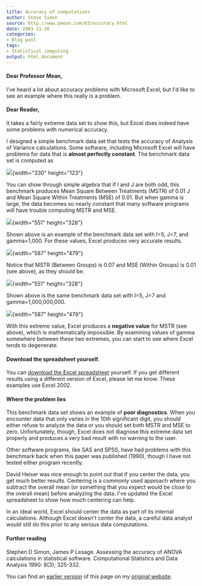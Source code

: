 ```yaml
---
title: Accuracy of computations
author: Steve Simon
source: http://www.pmean.com/03/accuracy.html
date: 2003-11-26
categories:
- Blog post
tags:
- Statistical computing
output: html_document
---
```


#### Dear Professor Mean,

I've heard a lot about accuracy problems with Microsoft Excel, but I'd like to see an example where this really is a problem.

#### Dear Reader,

It takes a fairly extreme data set to show this, but Excel does indeed have some problems with numerical accuracy.

I designed a simple benchmark data set that tests the accuracy of Analysis of Variance calculations. Some software, including Microsoft Excel will have problems for data that is **almost perfectly constant**. The benchmark data set is computed as

![](http://www.pmean.com/new-images/03/accuracy1.gif){width="330" height="123"}

You can show through simple algebra that if I and J are both odd, this benchmark produces Mean Square Between Treatments (MSTR) of 0.01 J and Mean Square Within Treatments (MSE) of 0.01. But when gamma is large, the data becomes so nearly constant that many software programs will have trouble computing MSTR and MSE.

![](http://www.pmean.com/new-images/03/accuracy2.gif){width="551" height="328"}

Shown above is an example of the benchmark data set with I=5, J=7, and gamma=1,000. For these values, Excel produces very accurate results.

![](http://www.pmean.com/new-images/03/accuracy4.gif){width="587" height="479"}

Notice that MSTR (Between Groups) is 0.07 and MSE (Within Groups) is 0.01 (see above), as they should be.

![](http://www.pmean.com/new-images/03/accuracy3.gif){width="551" height="328"}

Shown above is the same benchmark data set with I=5, J=7 and gamma=1,000,000,000.

![](http://www.pmean.com/new-images/03/accuracy5.gif){width="587" height="479"}

With this extreme value, Excel produces a **negative value** for MSTR (see above), which is mathematically impossible. By examining values of gamma somewhere between these two extremes, you can start to see where Excel tends to degenerate.

#### Download the spreadsheet yourself.

You can [download the Excel spreadsheet][exc1] yourself. If you get different results using a different version of Excel, please let me know. These examples use Excel 2002.

#### Where the problem lies

This benchmark data set shows an example of **poor diagnostics**. When you encounter data that only varies in the 10th significant digit, you should either refuse to analyze the data or you should set both MSTR and MSE to zero. Unfortunately, though, Excel does not diagnose this extreme data set properly and produces a very bad result with no warning to the user.

Other software programs, like SAS and SPSS, have had problems with this benchmark back when this paper was published (1990), though I have not tested either program recently.

David Heiser was nice enough to point out that if you center the data, you get much better results. Centering is a commonly used approach where you subtract the overall mean (or something that you expect would be close to the overall mean) before analyzing the data. I've updated the Excel spreadsheet to show how much centering can help.

In an ideal world, Excel should center the data as part of its internal calculations. Although Excel doesn't center the data, a careful data analyst would still do this prior to any serious data computations.

#### Further reading

Stephen D Simon, James P Lesage. Assessing the accuracy of ANOVA calculations in statistical software. Computational Statistics and Data Analysis 1990: 8(3); 325-332.

You can find an [earlier version][sim1] of this page on my [original website][sim2].

[sim1]: http://www.pmean.com/03/accuracy.html
[sim2]: http://www.pmean.com/original_site.html

[exc1]: http://www.pmean.com/new-images/03/anova%20benchmark.xls
